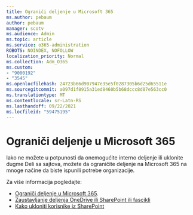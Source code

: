 ```yaml
---
title: Ograniči deljenje u Microsoft 365
ms.author: pebaum
author: pebaum
manager: scotv
ms.audience: Admin
ms.topic: article
ms.service: o365-administration
ROBOTS: NOINDEX, NOFOLLOW
localization_priority: Normal
ms.collection: Adm_O365
ms.custom:
- "9000192"
- "3545"
ms.openlocfilehash: 24723b66d907947e35e5f0287305b6d25d65511e
ms.sourcegitcommit: a097d1f8915a31ed8460b5b68dccc8d87e563cc0
ms.translationtype: MT
ms.contentlocale: sr-Latn-RS
ms.lasthandoff: 09/22/2021
ms.locfileid: "59475195"
---
```

# <a name="limit-sharing-in-microsoft-365"></a>Ograniči deljenje u Microsoft 365

Iako ne možete u potpunosti da onemogućite interno deljenje ili uklonite dugme Deli sa sajtova, možete da ograničite deljenje na Microsoft 365 na mnoge načine da biste ispunili potrebe organizacije. 

Za više informacija pogledajte:

- [Ograniči deljenje u Microsoft 365](https://docs.microsoft.com/Office365/Enterprise/microsoft-365-limit-sharing).
- [Zaustavljanje deljenja OneDrive ili SharePoint ili fascikli](https://support.office.com/article/stop-sharing-onedrive-or-sharepoint-files-or-folders-or-change-permissions-0a36470f-d7fe-40a0-bd74-0ac6c1e13323)
- [Kako ukloniti korisnike iz SharePoint](https://docs.microsoft.com/sharepoint/remove-users)